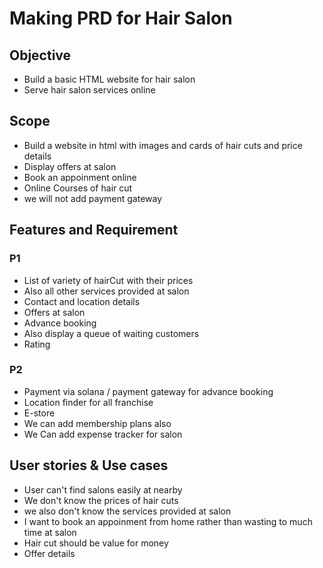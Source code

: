# Making PRD for Hair Salon

## Objective 
 - Build a basic HTML website for hair salon
 - Serve hair salon services online


## Scope
- Build a website in html with images and cards of hair cuts and price details
- Display offers at salon
- Book an appoinment online
- Online Courses of hair cut
- we will not add payment gateway

## Features and Requirement 
 ### P1
- List of variety of hairCut with their prices
- Also all other services provided at salon
- Contact and location details
- Offers at salon
- Advance booking
- Also display a queue of waiting customers
- Rating

### P2
- Payment via solana / payment gateway for advance booking
- Location finder for all franchise
- E-store
- We can add membership plans also
- We Can add expense tracker for salon

## User stories & Use cases
- User can't find salons easily at nearby
- We don't know the prices of hair cuts
- we also don't know the services provided at salon
- I want to book an appoinment from home rather than wasting to much time at salon
- Hair cut should be value for money
- Offer details